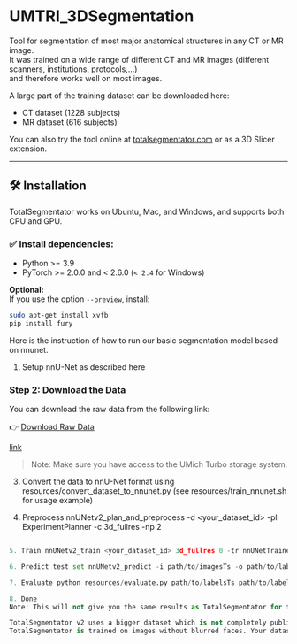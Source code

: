 # UMTRI_3DSegmentation

Tool for segmentation of most major anatomical structures in any CT or MR image.  
It was trained on a wide range of different CT and MR images (different scanners, institutions, protocols,...)  
and therefore works well on most images.

A large part of the training dataset can be downloaded here:  
- CT dataset (1228 subjects)  
- MR dataset (616 subjects)

You can also try the tool online at [totalsegmentator.com](https://www.totalsegmentator.com) or as a 3D Slicer extension.

---

## 🛠️ Installation

TotalSegmentator works on Ubuntu, Mac, and Windows, and supports both CPU and GPU.

### ✅ Install dependencies:

- Python >= 3.9  
- PyTorch >= 2.0.0 and < 2.6.0 (`< 2.4` for Windows)

**Optional:**  
If you use the option `--preview`, install:
```bash
sudo apt-get install xvfb
pip install fury
```



Here is the instruction of how to run our basic segmentation model based on nnunet.

1. Setup nnU-Net as described here

### Step 2: Download the Data

You can download the raw data from the following link:

👉 [Download Raw Data](https://armis2.arc-ts.umich.edu/pun/sys/dashboard/files/fs//nfs/turbo/coe-mreedsensitive/Processing/Foot_and_Ankle/SK/Raw_Data)

[link](https://chatgpt.com/c/687ed90b-31fc-800a-a714-d39a3cbbb58d)

> Note: Make sure you have access to the UMich Turbo storage system.


3. Convert the data to nnU-Net format using resources/convert_dataset_to_nnunet.py (see resources/train_nnunet.sh for usage example)

4. Preprocess nnUNetv2_plan_and_preprocess -d <your_dataset_id> -pl ExperimentPlanner -c 3d_fullres -np 2
```python

5. Train nnUNetv2_train <your_dataset_id> 3d_fullres 0 -tr nnUNetTrainerNoMirroring (takes several days)

6. Predict test set nnUNetv2_predict -i path/to/imagesTs -o path/to/labelsTs_predicted -d <your_dataset_id> -c 3d_fullres -tr nnUNetTrainerNoMirroring --disable_tta -f 0

7. Evaluate python resources/evaluate.py path/to/labelsTs path/to/labelsTs_predicted (requires pip install git+https://github.com/google-deepmind/surface-distance.git and pip install p_tqdm). The resulting numbers should be similar to the ones in resources/evaluate_results.txt (since training is not deterministic the mean dice score across all classes can vary by up to one dice point)

8. Done
Note: This will not give you the same results as TotalSegmentator for two reasons:

TotalSegmentator v2 uses a bigger dataset which is not completely public
TotalSegmentator is trained on images without blurred faces. Your dataset contains blurred faces.
